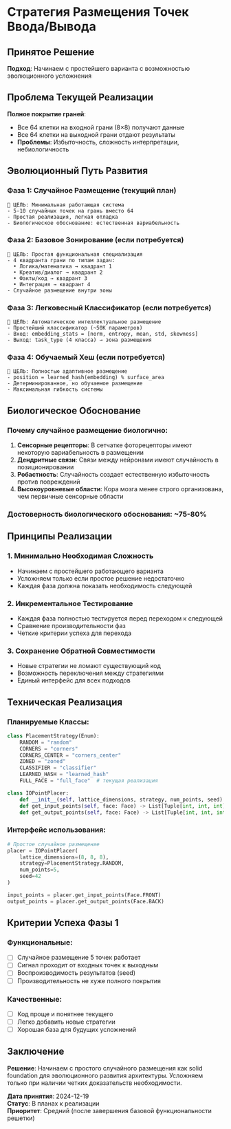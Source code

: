 # Стратегия Размещения Точек Ввода/Вывода

## Принятое Решение

**Подход**: Начинаем с простейшего варианта с возможностью эволюционного усложнения

## Проблема Текущей Реализации

**Полное покрытие граней**:

- Все 64 клетки на входной грани (8×8) получают данные
- Все 64 клетки на выходной грани отдают результаты
- **Проблемы**: Избыточность, сложность интерпретации, небиологичность

## Эволюционный Путь Развития

### Фаза 1: Случайное Размещение (текущий план)

```
🎯 ЦЕЛЬ: Минимальная работающая система
- 5-10 случайных точек на грань вместо 64
- Простая реализация, легкая отладка
- Биологическое обоснование: естественная вариабельность
```

### Фаза 2: Базовое Зонирование (если потребуется)

```
🎯 ЦЕЛЬ: Простая функциональная специализация
- 4 квадранта грани по типам задач:
  • Логика/математика → квадрант 1
  • Креатив/диалог → квадрант 2
  • Факты/код → квадрант 3
  • Интеграция → квадрант 4
- Случайное размещение внутри зоны
```

### Фаза 3: Легковесный Классификатор (если потребуется)

```
🎯 ЦЕЛЬ: Автоматическое интеллектуальное размещение
- Простейший классификатор (~50K параметров)
- Вход: embedding_stats = [norm, entropy, mean, std, skewness]
- Выход: task_type (4 класса) → зона размещения
```

### Фаза 4: Обучаемый Хеш (если потребуется)

```
🎯 ЦЕЛЬ: Полностью адаптивное размещение
- position = learned_hash(embedding) % surface_area
- Детерминированное, но обучаемое размещение
- Максимальная гибкость системы
```

## Биологическое Обоснование

### Почему случайное размещение биологично:

1. **Сенсорные рецепторы**: В сетчатке фоторецепторы имеют некоторую вариабельность в размещении
2. **Дендритные связи**: Связи между нейронами имеют случайность в позиционировании
3. **Робастность**: Случайность создает естественную избыточность против повреждений
4. **Высокоуровневые области**: Кора мозга менее строго организована, чем первичные сенсорные области

### Достоверность биологического обоснования: ~75-80%

## Принципы Реализации

### 1. Минимально Необходимая Сложность

- Начинаем с простейшего работающего варианта
- Усложняем только если простое решение недостаточно
- Каждая фаза должна показать необходимость следующей

### 2. Инкрементальное Тестирование

- Каждая фаза полностью тестируется перед переходом к следующей
- Сравнение производительности фаз
- Четкие критерии успеха для перехода

### 3. Сохранение Обратной Совместимости

- Новые стратегии не ломают существующий код
- Возможность переключения между стратегиями
- Единый интерфейс для всех подходов

## Техническая Реализация

### Планируемые Классы:

```python
class PlacementStrategy(Enum):
    RANDOM = "random"
    CORNERS = "corners"
    CORNERS_CENTER = "corners_center"
    ZONED = "zoned"
    CLASSIFIER = "classifier"
    LEARNED_HASH = "learned_hash"
    FULL_FACE = "full_face"  # текущая реализация

class IOPointPlacer:
    def __init__(self, lattice_dimensions, strategy, num_points, seed)
    def get_input_points(self, face: Face) -> List[Tuple[int, int, int]]
    def get_output_points(self, face: Face) -> List[Tuple[int, int, int]]
```

### Интерфейс использования:

```python
# Простое случайное размещение
placer = IOPointPlacer(
    lattice_dimensions=(8, 8, 8),
    strategy=PlacementStrategy.RANDOM,
    num_points=5,
    seed=42
)

input_points = placer.get_input_points(Face.FRONT)
output_points = placer.get_output_points(Face.BACK)
```

## Критерии Успеха Фазы 1

### Функциональные:

- [ ] Случайное размещение 5 точек работает
- [ ] Сигнал проходит от входных точек к выходным
- [ ] Воспроизводимость результатов (seed)
- [ ] Производительность не хуже полного покрытия

### Качественные:

- [ ] Код проще и понятнее текущего
- [ ] Легко добавить новые стратегии
- [ ] Хорошая база для будущих усложнений

## Заключение

**Решение**: Начинаем с простого случайного размещения как solid foundation для эволюционного развития архитектуры. Усложняем только при наличии четких доказательств необходимости.

**Дата принятия**: 2024-12-19  
**Статус**: В планах к реализации  
**Приоритет**: Средний (после завершения базовой функциональности решетки)
